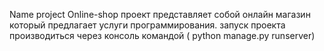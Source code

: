 Name project Online-shop
проект представляет собой онлайн магазин который предлагает услуги программирования.
запуск проекта производиться через консоль командой ( python manage.py runserver)
